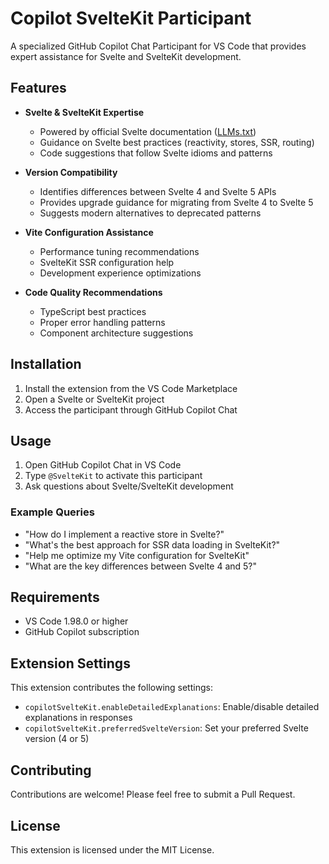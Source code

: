 # Copilot SvelteKit Participant

A specialized GitHub Copilot Chat Participant for VS Code that provides expert assistance for Svelte and SvelteKit development.

## Features

- **Svelte & SvelteKit Expertise**
  - Powered by official Svelte documentation ([LLMs.txt](https://svelte.dev/llms-full.txt))
  - Guidance on Svelte best practices (reactivity, stores, SSR, routing)
  - Code suggestions that follow Svelte idioms and patterns

- **Version Compatibility**
  - Identifies differences between Svelte 4 and Svelte 5 APIs
  - Provides upgrade guidance for migrating from Svelte 4 to Svelte 5
  - Suggests modern alternatives to deprecated patterns

- **Vite Configuration Assistance**
  - Performance tuning recommendations
  - SvelteKit SSR configuration help
  - Development experience optimizations

- **Code Quality Recommendations**
  - TypeScript best practices
  - Proper error handling patterns
  - Component architecture suggestions

## Installation

1. Install the extension from the VS Code Marketplace
2. Open a Svelte or SvelteKit project
3. Access the participant through GitHub Copilot Chat

## Usage

1. Open GitHub Copilot Chat in VS Code
2. Type `@SvelteKit` to activate this participant
3. Ask questions about Svelte/SvelteKit development

### Example Queries

- "How do I implement a reactive store in Svelte?"
- "What's the best approach for SSR data loading in SvelteKit?"
- "Help me optimize my Vite configuration for SvelteKit"
- "What are the key differences between Svelte 4 and 5?"

## Requirements

- VS Code 1.98.0 or higher
- GitHub Copilot subscription

## Extension Settings

This extension contributes the following settings:

* `copilotSvelteKit.enableDetailedExplanations`: Enable/disable detailed explanations in responses
* `copilotSvelteKit.preferredSvelteVersion`: Set your preferred Svelte version (4 or 5)

## Contributing

Contributions are welcome! Please feel free to submit a Pull Request.

## License

This extension is licensed under the MIT License.
